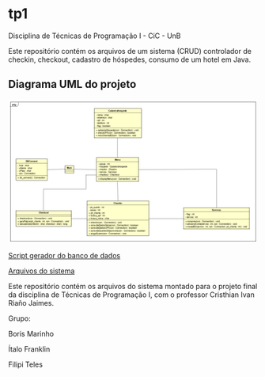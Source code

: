 # tp1
Disciplina de Técnicas de Programação I - CiC - UnB

Este repositório contém os arquivos de um sistema (CRUD) controlador de checkin, checkout, cadastro de hóspedes, consumo de um hotel em Java.

## Diagrama UML do projeto
![UML](https://github.com/borismarinho/tp1/blob/master/UML/hotel.png)

[Script gerador do banco de dados](https://github.com/borismarinho/tp1/blob/master/sql/script_gerador.sql)

[Arquivos do sistema](https://github.com/borismarinho/tp1/tree/master/src)

Este repositório contém os arquivos do sistema montado para o projeto final da disciplina de Técnicas de Programação I, com o professor Cristhian Ivan Riaño Jaimes.

Grupo:

Boris Marinho
	
Ítalo Franklin

Filipi Teles
